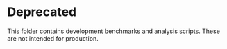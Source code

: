 # Deprecated

This folder contains development benchmarks and analysis scripts.
These are not intended for production.
